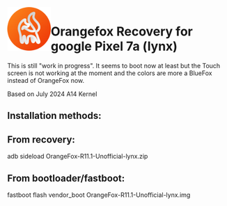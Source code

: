 <img src="https://github.com/Sanju0910/Sanju0910/blob/main/images/of_logo.png" width=100 height=100 align="left" />  

# Orangefox Recovery for google Pixel 7a (lynx)

This is still "work in progress". 
It seems to boot now at least but the Touch screen is not working at the moment and the colors are more a BlueFox instead of OrangeFox now. 

Based on July 2024 A14 Kernel

## Installation methods:

## From recovery:
adb sideload OrangeFox-R11.1-Unofficial-lynx.zip

## From bootloader/fastboot:
fastboot flash vendor_boot OrangeFox-R11.1-Unofficial-lynx.img

